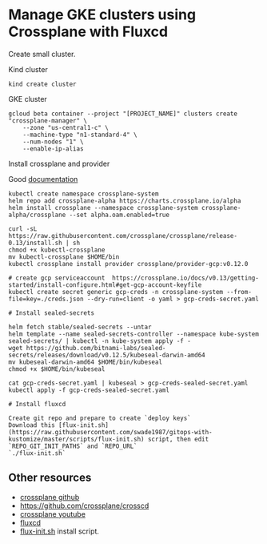 # Manage GKE clusters using Crossplane with Fluxcd

Create small cluster. 

Kind cluster

`kind create cluster`


GKE cluster

```
gcloud beta container --project "[PROJECT_NAME]" clusters create "crossplane-manager" \
	--zone "us-central1-c" \
	--machine-type "n1-standard-4" \
	--num-nodes "1" \
	--enable-ip-alias
```


Install crossplane and provider

Good [documentation](https://crossplane.io/docs/v0.13/cloud-providers/gcp/gcp-provider.html)

```
kubectl create namespace crossplane-system
helm repo add crossplane-alpha https://charts.crossplane.io/alpha
helm install crossplane --namespace crossplane-system crossplane-alpha/crossplane --set alpha.oam.enabled=true

curl -sL https://raw.githubusercontent.com/crossplane/crossplane/release-0.13/install.sh | sh
chmod +x kubectl-crossplane
mv kubectl-crossplane $HOME/bin
kubectl crossplane install provider crossplane/provider-gcp:v0.12.0

# create gcp serviceaccount  https://crossplane.io/docs/v0.13/getting-started/install-configure.html#get-gcp-account-keyfile
kubectl create secret generic gcp-creds -n crossplane-system --from-file=key=./creds.json --dry-run=client -o yaml > gcp-creds-secret.yaml

# Install sealed-secrets

helm fetch stable/sealed-secrets --untar
helm template --name sealed-secrets-controller --namespace kube-system sealed-secrets/ | kubectl -n kube-system apply -f -
wget https://github.com/bitnami-labs/sealed-secrets/releases/download/v0.12.5/kubeseal-darwin-amd64
mv kubeseal-darwin-amd64 $HOME/bin/kubeseal
chmod +x $HOME/bin/kubeseal

cat gcp-creds-secret.yaml | kubeseal > gcp-creds-sealed-secret.yaml
kubectl apply -f gcp-creds-sealed-secret.yaml

# Install fluxcd

Create git repo and prepare to create `deploy keys`
Download this [flux-init.sh](https://raw.githubusercontent.com/swade1987/gitops-with-kustomize/master/scripts/flux-init.sh) script, then edit `REPO_GIT_INIT_PATHS` and `REPO_URL`
`./flux-init.sh`

```

## Other resources

- [crossplane github](https://github.com/crossplane)
- https://github.com/crossplane/crosscd
- [crossplane youtube](https://www.youtube.com/channel/UC19FgzMBMqBro361HbE46Fw)
- [fluxcd](https://github.com/fluxcd/flux)
- [flux-init.sh](https://github.com/swade1987/gitops-with-kustomize/blob/master/scripts/flux-init.sh) install script.

